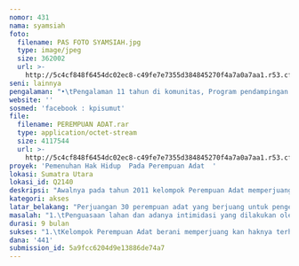 ```yaml
---
nomor: 431
nama: syamsiah
foto:
  filename: PAS FOTO SYAMSIAH.jpg
  type: image/jpeg
  size: 362002
  url: >-
    http://5c4cf848f6454dc02ec8-c49fe7e7355d384845270f4a7a0a7aa1.r53.cf2.rackcdn.com/b21e1055-1f22-496f-adce-59b3c18e1306/PAS%20FOTO%20SYAMSIAH.jpg
seni: lainnya
pengalaman: "•\tPengalaman 11 tahun di komunitas, Program pendampingan komunitas adat,  peningkatan kapasitas perempuan, perekonomian, pembebasan lahan Desa Canggang di Kabupaten Langkat dan Desa Tandem Hilir 2 Kabupaten Deliserdang "
website: ''
sosmed: 'facebook : kpisumut'
file:
  filename: PEREMPUAN ADAT.rar
  type: application/octet-stream
  size: 4117544
  url: >-
    http://5c4cf848f6454dc02ec8-c49fe7e7355d384845270f4a7a0a7aa1.r53.cf2.rackcdn.com/b0bc5c0c-e233-4a97-a903-37a5c4f93c59/PEREMPUAN%20ADAT.rar
proyek: 'Pemenuhan Hak Hidup  Pada Perempuan Adat  '
lokasi: Sumatra Utara
lokasi_id: Q2140
deskripsi: "Awalnya pada tahun 2011 kelompok Perempuan Adat memperjuangkan untuk memasuki lahan dan menguasai lahan serta melakukan pengelolaan lahan seluas 2 hektar di Desa kampung Klambir Kecamatan hamparan perak. Kelompok Perempuan Adat mendapat pendampingan dari Syamsiah yang bekerja mengorganisir masa dan memberikan penyadaran akan hak-hak perempuan  namun  kelompok ini teus mendapat gangguan dari kelompok lain yang ingin mengambil lahan yang telah mereka kelola dan mereka diami. Berbagai teror dari mulai pembakaran tanaman, penebangan tanaman hingga teror untuk meminta mereka keluar dari lahan yang mereka huni terus berdatangan. Belakangan lahan dengan adanya kepengurusan baru dari lahan-lahan tersebut maka lahan-lahan yang ada kemudian di perjualbelikan. \r\nHal ini membakar semangat Syamsiah dalam melakukan pendampingan kelompok, Pertemuan setiap mingunya pun dilakukan melalui pengajian yang diisi dengan penyadaran hak atas tanah, di malam hari dilakukan pendidikan mengenal huruf dan menulis. \r\nSaat ini  anggota kelompok mulai berani melakukan perlawanan dari teror yang ingin mengambil lahan mereka, mereka juga telah berani untuk mengikuti rapat-rapat yang diadakan di kelompok dan rapat desa, juga berani menyampaikan pendapat mereka. \r\nTidak hanya hal itu, beberapa bidang usaha mulai dirintis untuk mendanai kegiatan kelompok yang masih dilakukan secara swadaya seperti pembuatan manisan, pengelolaan lahan pertanian & menenun kain Ulos Karo. \r\n"
kategori: akses
latar_belakang: "Perjuangan 30 perempuan adat yang berjuang untuk pengelolaan lahan di wilayah adat dengan semangat kebersamaan, rasa solidaritas yang tinggi. Kelompok ini rutin melakukan pertemuan dan diskusi untuk membicarakan isue-siue di kelompok, sharing informasi mengenai kepemimpinan perempuan dan menggali potensi diri sendiri pola pendampingan yang dilakukan adalah pendidikan berkebun, mengali tutur perempuan adat serta meningkatkan kapasitas perempuan. \r\nAksi ini menimbulkan rasa keperdulian dimana  mereka akan bersatu untuk membantu teman satu kelompok yang menghadapi musibah, meski biaya untuk keperluan kelompok masih swadaya namun tidak menyurutkan sedikitpun semangat anggota untuk terus berbagi. \r\nSyamsiah yang melakukan pendampingan secara rutin memotivasi kelompok untuk terus bergerak melakukan aktivitas. Bertukar informasi dan keahlian juga jerap dilakukan seperti membuat keripik untuk menopang pemasukan dana bagi kelompok.  \r\nKesulitan dana serta minimnya sarana untuk berdiskusi tidak menyurutkan semangat untuk belajar dan berbagi, kelompok kerap berkumpul di Sanggar yang dibangun dari dinding  tepas. Sanggar dipakai untuk memajukan kelompok perempuan, arena berkumpul, belajar & bercerita.   Ada sistem kepercayaan untuk pengelolaan dari sanggar serta perawatan rumah untuk kebersamaan perempuan adat.  Anggota kelompok mulai tumbuh rasa percaya diri, berani melawan dengan orang yang mengintimidasi, berbicara lebih sopan dan bahasa lebih tertata, tidak mudah tersulut emosi. Ada rasa bangga karena kekompakan & dukungan perempuan adat. \r\n"
masalah: "1.\tPenguasaan lahan dan adanya intimidasi yang dilakukan oleh kelompok maskulin dari masyarakat adat lain yang merasa lebih berkuasa.\r\n2.\tTidak adanya biaya untuk permodalah usaha untuk pertanian tanaman Palawija Contohnya Jaguang, cabe, terong, sayur-mayur. \r\n3.\tKurangnya keterampilan kelompok untuk pengelolaan pertanian dengan pola pertanian organik.\r\n4.\tTidak adanya pemasaran untuk mengambil hasil pertanian. \r\n5.\tHasil pertanian  yang sering di curi.\r\n6.\tMahalnya Bibit dan pupuk palawija semakin mencekik kodisi perempuan.   \r\n7.\tSulitnya pengairan di wilayah tanah adat, membuat lahan sulit dikelola, sehingga hasil pertanian tidak maksimal hasilnya. \r\n8.\tTidak pernah dilibatkan dalam rapat-rapat adat. \r\n9.\tSulitnya pengairan dan sanitasi di lahan kelompok \r\n10.\tRendahnya kepercayaan diri anggota kelompok\r\n11.\tTidak adanya sanggar yang layak bagi kelompok perempuan adat untuk melakukan kegiatan \r\n"
durasi: 9 bulan
sukses: "1.\tKelompok Perempuan Adat berani memperjuang kan haknya terhadap kepemilikan lahan\r\n2.\t Ada kaderisasi antara anggota kelompok perempuan adat memimpin rapat dan mengambil keputusan \r\n3.\tKelompok Perempuan Adat berhasil menyatukan kelompok-kelompok perempuan yang selama ini terpecah-belah \r\n4.\tMuncul kemauan kelompok untuk turut berpartisipasi dalam memperkokoh solidaritas kelompok. \r\n5.\tMampu mengelola lahan secara swadaya dan gotong royong  \r\n6.\tMenumbuhkan jiwa kewirausahaan dengan mengelolaan buah menjadi manisan, keripik.\r\n7.\tMelestarikan budaya dengan menjadi penenun tradisional kain Karo  \r\n8.\tPelatihan menulis membuat anggota kelompok bisa menulis, muncul keberanian dan mampu mempengaruhi kelompok.  \r\n9.\tMuncul muda bibit – bibit untuk mempersatukan kelompok dan mempererat prsaudaraan. \r\n10.\tMuncul keberanian menjawab pertanyaan dan mencegah penjualan lahan.\r\n11.\tAda pengakuan dari kelompok bahwa ada kebimbangan dan dengan adanya kelompok yang kita bangun mereka menjadi kokoh, \r\n"
dana: '441'
submission_id: 5a9fcc6204d9e13886de74a7
---
```

